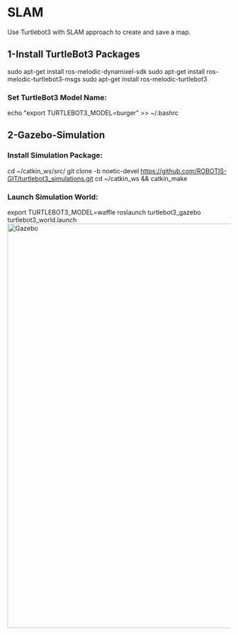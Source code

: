 # SLAM
Use Turtlebot3 with SLAM approach to create and save a map.
## 1-Install TurtleBot3 Packages
sudo apt-get install ros-melodic-dynamixel-sdk
sudo apt-get install ros-melodic-turtlebot3-msgs
sudo apt-get install ros-melodic-turtlebot3
### Set TurtleBot3 Model Name:
echo "export TURTLEBOT3_MODEL=burger" >> ~/.bashrc
## 2-Gazebo-Simulation
### Install Simulation Package:
cd ~/catkin_ws/src/
git clone -b noetic-devel https://github.com/ROBOTIS-GIT/turtlebot3_simulations.git
cd ~/catkin_ws && catkin_make
### Launch Simulation World:
export TURTLEBOT3_MODEL=waffle
roslaunch turtlebot3_gazebo turtlebot3_world.launch
<img width="911" alt="Gazebo" src="https://github.com/Razanalshaeri/SLAM/assets/135154136/a7d782a1-c474-401c-aa51-78f71b44bed1">





